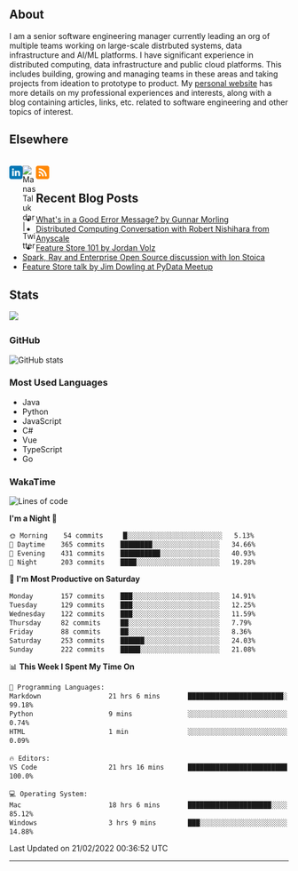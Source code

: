 ## About

I am a senior software engineering manager currently leading an org of multiple teams working on large-scale distrbuted systems, data infrastructure and AI/ML platforms. I have significant experience in distributed computing, data infrastructure and public cloud platforms. This includes building, growing and managing teams in these areas and taking projects from ideation to prototype to product. My [personal website](https://manastalukdar.github.io/) has more details on my professional experiences and interests, along with a blog containing articles, links, etc. related to software engineering and other topics of interest.

## Elsewhere

</br>

<a href="https://www.linkedin.com/in/manastalukdar" target="_blank">
  <img align="left" alt="Manas Talukdar | Linkedin" width="24px" src="https://raw.githubusercontent.com/edent/SuperTinyIcons/master/images/svg/linkedin.svg" />
</a>
<a href="https://www.twitter.com/manastalukdar" target="_blank">
  <img align="left" alt="Manas Talukdar | Twitter" width="24px" src="https://github.com/TheDudeThatCode/TheDudeThatCode/blob/master/Assets/Twitter.svg" />
</a>
<a href="https://manastalukdar.github.io/" target="_blank">
  <img align="left" alt="Manas Talukdar | Website" width="24px" src="https://github.com/edent/SuperTinyIcons/blob/master/images/svg/rss.svg" />
</a>

</br>

## Recent Blog Posts

<!-- BLOG:START -->
- [What&#39;s in a Good Error Message? by Gunnar Morling](https://manastalukdar.github.io/blog/2022/02/11/good-error-message-gunnar-morling/)
- [Distributed Computing Conversation with Robert Nishihara from Anyscale](https://manastalukdar.github.io/blog/2022/01/24/distributed-computing-conversation-robert-nishihara-anyscale/)
- [Feature Store 101 by Jordan Volz](https://manastalukdar.github.io/blog/2022/01/22/feature-store-101-jordan-volz/)
- [Spark, Ray and Enterprise Open Source discussion with Ion Stoica](https://manastalukdar.github.io/blog/2022/01/21/spark-ray-enterprise-open-source-ion-stoica/)
- [Feature Store talk by Jim Dowling at PyData Meetup](https://manastalukdar.github.io/blog/2022/01/21/the-feature-store-jim-dowling-pydata-talk/)
<!-- BLOG:END -->

## Stats

![](https://komarev.com/ghpvc/?username=manastalukdar)

### GitHub

![GitHub stats](https://github-readme-stats.vercel.app/api?username=manastalukdar&show_icons=true&hide_border=true&hide_rank=true&hide_title=true&icon_color=79ff97&text_color=cecac3&bg_color=4d4b4b)

### Most Used Languages

- Java
- Python
- JavaScript
- C#
- Vue
- TypeScript
- Go

<!--
![Top Langs](https://github-readme-stats.vercel.app/api/top-langs/?username=manastalukdar&layout=compact&hide_border=true&hide_title=true&icon_color=79ff97&text_color=cecac3&bg_color=4d4b4b)
-->

### WakaTime

<!--START_SECTION:waka-->
![Lines of code](https://img.shields.io/badge/From%20Hello%20World%20I%27ve%20Written-21%20Thousand%20lines%20of%20code-blue)

**I'm a Night 🦉** 

```text
🌞 Morning    54 commits     █░░░░░░░░░░░░░░░░░░░░░░░░   5.13% 
🌆 Daytime    365 commits    ████████░░░░░░░░░░░░░░░░░   34.66% 
🌃 Evening    431 commits    ██████████░░░░░░░░░░░░░░░   40.93% 
🌙 Night      203 commits    ████░░░░░░░░░░░░░░░░░░░░░   19.28%

```
📅 **I'm Most Productive on Saturday** 

```text
Monday       157 commits    ███░░░░░░░░░░░░░░░░░░░░░░   14.91% 
Tuesday      129 commits    ███░░░░░░░░░░░░░░░░░░░░░░   12.25% 
Wednesday    122 commits    ███░░░░░░░░░░░░░░░░░░░░░░   11.59% 
Thursday     82 commits     ██░░░░░░░░░░░░░░░░░░░░░░░   7.79% 
Friday       88 commits     ██░░░░░░░░░░░░░░░░░░░░░░░   8.36% 
Saturday     253 commits    ██████░░░░░░░░░░░░░░░░░░░   24.03% 
Sunday       222 commits    █████░░░░░░░░░░░░░░░░░░░░   21.08%

```


📊 **This Week I Spent My Time On** 

```text
💬 Programming Languages: 
Markdown                 21 hrs 6 mins       ████████████████████████░   99.18% 
Python                   9 mins              ░░░░░░░░░░░░░░░░░░░░░░░░░   0.74% 
HTML                     1 min               ░░░░░░░░░░░░░░░░░░░░░░░░░   0.09%

🔥 Editors: 
VS Code                  21 hrs 16 mins      █████████████████████████   100.0%

💻 Operating System: 
Mac                      18 hrs 6 mins       █████████████████████░░░░   85.12% 
Windows                  3 hrs 9 mins        ███░░░░░░░░░░░░░░░░░░░░░░   14.88%

```


 Last Updated on 21/02/2022 00:36:52 UTC
<!--END_SECTION:waka-->

---

<!--

**manastalukdar/manastalukdar** is a ✨ _special_ ✨ repository because its `README.md` (this file) appears on your GitHub profile.

Here are some ideas to get you started:

- 🔭 I’m currently working on ...
- 🌱 I’m currently learning ...
- 👯 I’m looking to collaborate on ...
- 🤔 I’m looking for help with ...
- 💬 Ask me about ...
- 📫 How to reach me: ...
- 😄 Pronouns: ...
- ⚡ Fun fact: ...
-->
